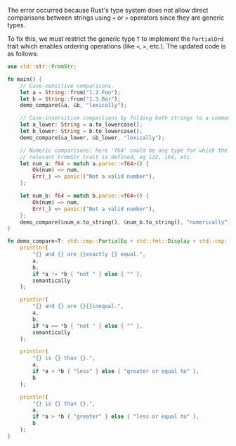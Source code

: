 The error occurred because Rust's type system does not allow direct comparisons between strings using `<` or `>` operators since they are generic types.

To fix this, we must restrict the generic type `T` to implement the `PartialOrd` trait which enables ordering operations (like `<`, `>`, etc.). The updated code is as follows:

```rs
use std::str::FromStr;

fn main() {
    // Case-sensitive comparisons.
    let a = String::from("1.2.Foo");
    let b = String::from("1.3.Bar");
    demo_compare(&a, &b, "lexically");

    // Case-insensitive comparisons by folding both strings to a common case.
    let a_lower: String = a.to_lowercase();
    let b_lower: String = b.to_lowercase();
    demo_compare(&a_lower, &b_lower, "lexically");

    // Numeric comparisons; here 'f64' could be any type for which the
    // relevant FromStr trait is defined, eg i32, i64, etc.
    let num_a: f64 = match a.parse::<f64>() {
        Ok(num) => num,
        Err(_) => panic!("Not a valid number"),
    };

    let num_b: f64 = match b.parse::<f64>() {
        Ok(num) => num,
        Err(_) => panic!("Not a valid number"),
    };
    demo_compare(&num_a.to_string(), &num_b.to_string(), "numerically");
}

fn demo_compare<T: std::cmp::PartialEq + std::fmt::Display + std::cmp::PartialOrd>(a: &T, b: &T, semantically: &str) {
    println!(
        "{} and {} are {}exactly {} equal.",
        a,
        b,
        if *a != *b { "not " } else { "" },
        semantically
    );

    println!(
        "{} and {} are {}{}inequal.",
        a,
        b,
        if *a == *b { "not " } else { "" },
        semantically
    );

    println!(
        "{} is {} than {}.",
        a,
        if *a < *b { "less" } else { "greater or equal to" },
        b
    );

    println!(
        "{} is {} than {}.",
        a,
        if *a > *b { "greater" } else { "less or equal to" },
        b
    );
}
```

